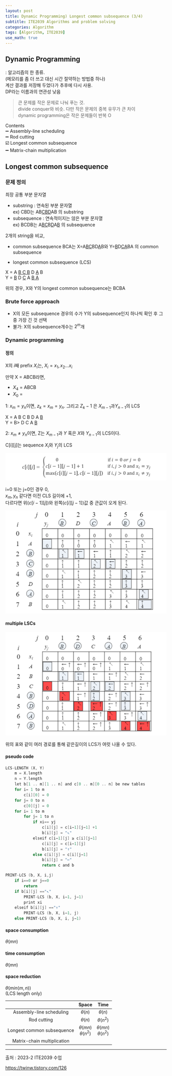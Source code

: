 ```yaml
---
layout: post
title: Dynamic Programming) Longest common subsequence (3/4)
subtitle: ITE2039 Algorithms and problem solving
categories: Algorithm
tags: [Algorithm, ITE2039]
use_math: true
---
```


## Dynamic Programming 
: 알고리즘의 한 종류.   
(메모리를 좀 더 쓰고 대신 시간 절약하는 방법중 하나)   
계산 결과를 저장해 두었다가 추후에 다시 사용.   
DP라는 이름과의 연관성 낮음

> 큰 문제를 작은 문제로 나눠 푸는 것.   
divide conquer와 비슷. 다만 작은 문제의 중복 유무가 큰 차이   
dynamic programming은 작은 문제들이 반복 O


Contents      
➖ Assembly-line scheduling    
➖ Rod cutting   
☑️ Longest common subsequence   
➖ Matrix-chain multiplication

## Longest common subsequence

### 문제 정의
최장 공통 부분 문자열   
- substring : 연속된 부분 문자열   
ex) CBD는 AB<u>CBD</u>AB 의 substring
- subsequence : 연속적이지는 않은 부분 문자열   
ex) BCDB는 A<u>BC</u>B<u>D</u>A<u>B</u> 의 subsequence

2개의 string을 비교,   
- common subsequence
BCA는 X=A<u>BC</u>BD<u>A</u>B와 Y=<u>B</u>D<u>CA</u>BA 의 common subsequence

- longest common subsequence (LCS)


X = A <u>B C B</u> D <u>A</u> B   
Y = <u>B</u> D <u>C</u> A <u>B A</u>

위의 경우, X와 Y의 longest common subsequence는 BCBA

### Brute force approach
- X의 모든 subsequence 경우의 수가 Y의 subsequence인지 하나씩 확인 후 그 중 가장 긴 것 선택
- 불가: X의 subsequence개수는 $2^m$개


### Dynamic programming
#### 정의
X의 $i$째 prefix $X_i$는, $X_i=x_1,x_2 ... x_i$ 

만약 X = ABCB라면,   
- $X_4$ = ABCB   
- $X_0$ = 


1: $x_m=y_n$이면, $z_k=x_m=y_n$. 그리고 $Z_k-1$ 은 $X_{m-1}$과$Y_{n-1}$의 LCS

X = A B C B D A <u>B</u>    
Y = B> D C A <u>B</u>

2: $x_m\neq y_n$이면, Z는 $X_{m-1}$과 $Y$ 혹은 $X$와 $Y_{n-1}$의 LCS이다.


C[i][j]는 sequence $X_i$와 $Y_j$의 LCS


![1][1]

i=0 또는 j=0인 경우 0,   
$x_m, y_n$ 같다면 이전 CLS 길이에 +1,    
다르다면 위($c[i-1][j]$)와 왼쪽($c[i][j-1]$)값 중 큰값이 오게 된다.

![2][2]


#### multiple LSCs

![3][3]

위의 표와 같이 여러 경로를 통해 같은길이의 LCS가 여럿 나올 수 있다.

#### pseudo code
```c
LCS-LENGTH (X, Y)
    m = X.length
    n = Y.length
    let b[1 .. m][1 .. n] and c[0 .. m][0 .. n] be new tables
    for i= 1 to m 
        c[i][0] = 0
    for j= 0 to n
        c[0][j] = 0 
    for i= 1 to m
        for j= 1 to n
            if xi== yj
                c[i][j] = c[i−1][j−1] +1
                b[i][j] = "↖"
            elseif c[i−1][j] ≥ c[i][j−1]
                c[i][j] = c[i−1][j]
                b[i][j] = "↑"
            else c[i][j] = c[i][j−1]
                b[i][j] = "←"
                return c and b
```

```c
PRINT-LCS (b, X, i,j)
    if i==0 or j==0
        return 
    if b[i][j] =="↖"
        PRINT-LCS (b, X, i−1, j−1)
        print xi
    elseif b[i][j] =="↑"
        PRINT-LCS (b, X, i−1, j)
    else PRINT-LCS (b, X, i, j−1)
```

#### space consumption
$\theta(mn)$

#### time consumption
$\theta(mn)$

#### space reduction
$\theta(min(m,n))$   
(LCS length only)


||Space|Time|
|:---:|:---:|:---:|
|Assembly-line scheduling|$\theta(n)$|$\theta(n)$|
|Rod cutting|$\theta(n)$|$\theta(n^2)$|
|Longest common subsequence|$\theta(mn)$</br>$\theta(n^2)$|$\theta(mn)$</br>$\theta(n^2)$|
|Matrix-chain multiplication|||



---

[1]: /assets/images/post_img/2023-10-30-AL_DynamicProgramming3/1.png
[2]: /assets/images/post_img/2023-10-30-AL_DynamicProgramming3/2.png
[3]: /assets/images/post_img/2023-10-30-AL_DynamicProgramming3/3.png
[4]: /assets/images/post_img/2023-10-30-AL_DynamicProgramming3/4.png
[5]: /assets/images/post_img/2023-10-30-AL_DynamicProgramming3/5.png
[6]: /assets/images/post_img/2023-10-30-AL_DynamicProgramming3/6.png

출처 : 2023-2 ITE2039 수업  

https://twinw.tistory.com/126




